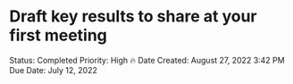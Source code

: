 # Draft key results to share at your first meeting

Status: Completed
Priority: High 🔥
Date Created: August 27, 2022 3:42 PM
Due Date: July 12, 2022